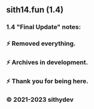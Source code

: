 ## sith14.fun (1.4)

### 1.4 "Final Update" notes:
###  
### ⚡️ Removed everything.
### ⚡️ Archives in development.
### ⚡️ Thank you for being here.

### © 2021-2023 sithydev
